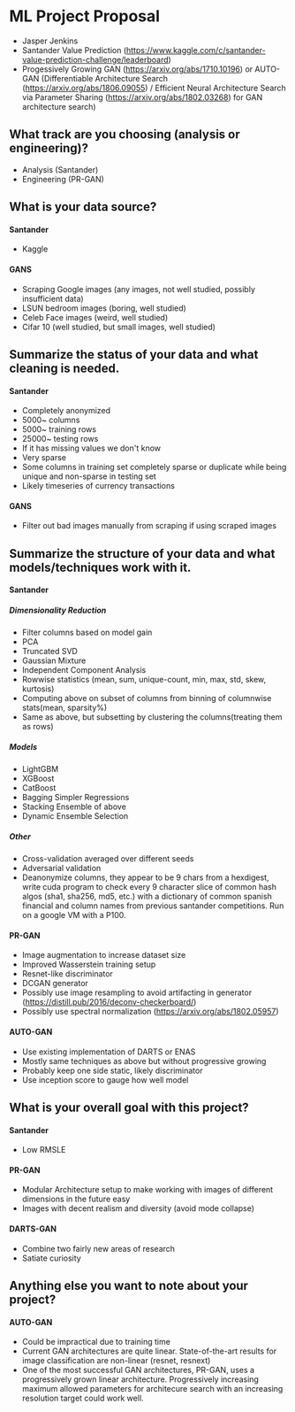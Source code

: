 # ML Project Proposal
- Jasper Jenkins
- Santander Value Prediction (https://www.kaggle.com/c/santander-value-prediction-challenge/leaderboard) 
- Progessively Growing GAN (https://arxiv.org/abs/1710.10196) or AUTO-GAN (Differentiable Architecture Search (https://arxiv.org/abs/1806.09055) / Efficient Neural Architecture Search via Parameter Sharing (https://arxiv.org/abs/1802.03268) for GAN architecture search)

## What track are you choosing (analysis or engineering)?
- Analysis (Santander) 
- Engineering (PR-GAN)

## What is your data source?
#### Santander
- Kaggle
#### GANS
- Scraping Google images (any images, not well studied, possibly insufficient data)
- LSUN bedroom images (boring, well studied)
- Celeb Face images (weird, well studied)
- Cifar 10 (well studied, but small images, well studied)
## Summarize the status of your data and what cleaning is needed.
#### Santander
- Completely anonymized
- 5000~ columns
- 5000~ training rows
- 25000~ testing rows
- If it has missing values we don't know
- Very sparse
- Some columns in training set completely sparse or duplicate while being unique and non-sparse in testing set
- Likely timeseries of currency transactions
#### GANS
- Filter out bad images manually from scraping if using scraped images

## Summarize the structure of your data and what models/techniques work with it.
#### Santander

##### Dimensionality Reduction
- Filter columns based on model gain
- PCA
- Truncated SVD
- Gaussian Mixture
- Independent Component Analysis
- Rowwise statistics (mean, sum, unique-count, min, max, std, skew, kurtosis)
- Computing above on subset of columns from binning of columnwise stats(mean, sparsity%)
- Same as above, but subsetting by clustering the columns(treating them as rows)

##### Models
- LightGBM
- XGBoost
- CatBoost
- Bagging Simpler Regressions
- Stacking Ensemble of above
- Dynamic Ensemble Selection

##### Other
- Cross-validation averaged over different seeds
- Adversarial validation
- Deanonymize columns, they appear to be 9 chars from a hexdigest, write cuda program to check every 9 character slice of common hash algos (sha1, sha256, md5, etc.) with a dictionary of common spanish financial and column names from previous santander competitions. Run on a google VM with a P100.

#### PR-GAN
- Image augmentation to increase dataset size
- Improved Wasserstein training setup
- Resnet-like discriminator
- DCGAN generator
- Possibly use image resampling to avoid artifacting in generator (https://distill.pub/2016/deconv-checkerboard/)
- Possibly use spectral normalization (https://arxiv.org/abs/1802.05957)
#### AUTO-GAN
- Use existing implementation of DARTS or ENAS
- Mostly same techniques as above but without progressive growing
- Probably keep one side static, likely discriminator
- Use inception score to gauge how well model

## What is your overall goal with this project?
#### Santander
- Low RMSLE
#### PR-GAN
- Modular Architecture setup to make working with images of different dimensions in the future easy
- Images with decent realism and diversity (avoid mode collapse)
#### DARTS-GAN
- Combine two fairly new areas of research
- Satiate curiosity

## Anything else you want to note about your project?
#### AUTO-GAN
- Could be impractical due to training time
- Current GAN architectures are quite linear. State-of-the-art results for image classification are non-linear (resnet, resnext)
- One of the most successful GAN architectures, PR-GAN, uses a progressively grown linear architecture. Progressively increasing maximum allowed parameters for architecure search with an increasing resolution target could work well.